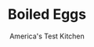 ---
layout: ../../layouts/MarkdownPostLayout.astro
title: Boiled Eggs
author: America's Test Kitchen
pubDate: 2023-03-15
description: "Boiling eggs was already easy, but we made it foolproof."
image_url: https://res.cloudinary.com/hksqkdlah/image/upload/ar_1:1,c_fill,dpr_2.0,f_auto,fl_lossy.progressive.strip_profile,g_faces:auto,q_auto:low,w_344/SFS_CookingClassBoiledEggs_053_o2yu0a
tags: ["Eggs","Breakfast & Brunch"]
calories: 572
protein: 6
carbohydrates: 
fats: 
fiber: 
ingredients: ["8 , large eggs"]
serves: 8
time: "30 minutes"
instructions: ["Bring 12 cups water to boil in large saucepan over high heat. Fill large bowl halfway with ice and water.","Using spider skimmer or slotted spoon, gently lower eggs into boiling water and cook for 7 minutes for soft-cooked eggs or 13 minutes for hard-cooked eggs. Transfer eggs to ice bath and let cool for 5 minutes.","To peel, gently tap 1 egg on counter to crack shell all over. Begin peeling off shell at wider end of egg, making sure to break membrane between shell and egg white. Under gently running water, carefully peel membrane and shell off egg. Repeat with remaining 7 eggs. Serve."]
nutrition: ["69 mg Potassium","99 mg Phosphorus","28 mg Calcium","6 mg Magnesium","71 mg Sodium","4 g Fat","1 g Monounsaturated","1 µg Vitamin D","186 mg Cholesterol","1 g Saturated","23 µg Folate (food)","38 g Water","23 µg Folate equivalent (total)","6 g Protein","80 µg Vitamin A","71 kcal Energy","572 calories"]
notes: "Start timing after adding the last egg to the boiling water. This recipe works equally well with as few as two eggs; however, the timing changes when more than eight eggs are cooked at once."
---